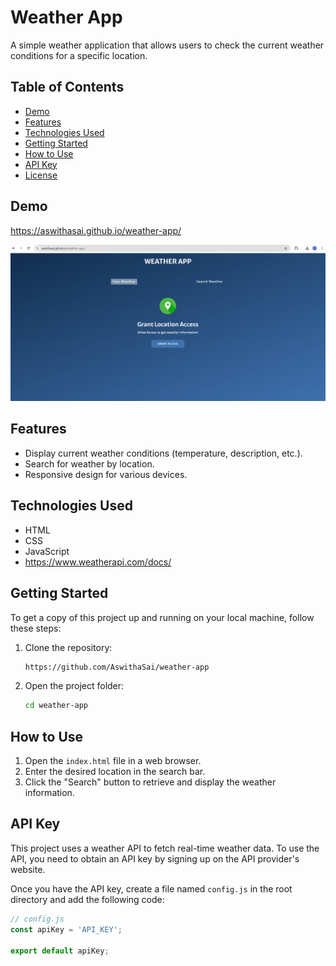 # Weather App

A simple weather application that allows users to check the current weather conditions for a specific location.

## Table of Contents

- [Demo](#demo)
- [Features](#features)
- [Technologies Used](#technologies-used)
- [Getting Started](#getting-started)
- [How to Use](#how-to-use)
- [API Key](#api-key)
- [License](#license)

## Demo

https://aswithasai.github.io/weather-app/

![Weather App Screenshot](./assets/Screenshot%202024-11-30%20154808.png)


## Features

- Display current weather conditions (temperature, description, etc.).
- Search for weather by location.
- Responsive design for various devices.

## Technologies Used

- HTML
- CSS
- JavaScript
- https://www.weatherapi.com/docs/

## Getting Started

To get a copy of this project up and running on your local machine, follow these steps:

1. Clone the repository:

    ```bash
    https://github.com/AswithaSai/weather-app
    ```

2. Open the project folder:

    ```bash
    cd weather-app
    ```

## How to Use

1. Open the `index.html` file in a web browser.
2. Enter the desired location in the search bar.
3. Click the "Search" button to retrieve and display the weather information.

## API Key

This project uses a weather API to fetch real-time weather data. To use the API, you need to obtain an API key by signing up on the API provider's website.

Once you have the API key, create a file named `config.js` in the root directory and add the following code:

```javascript
// config.js
const apiKey = 'API_KEY';

export default apiKey;
